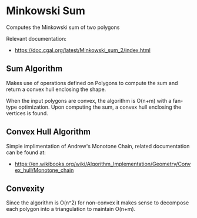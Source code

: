 # Minkowski Sum

Computes the Minkowski sum of two polygons

Relevant documentation:
* https://doc.cgal.org/latest/Minkowski_sum_2/index.html

## Sum Algorithm
Makes use of operations defined on Polygons to compute the sum and return a convex hull enclosing the shape.


When the input polygons are convex, the algorithm is O(n+m) with a fan-type optimization. Upon computing the sum, a convex hull enclosing the vertices is found.

## Convex Hull Algorithm
Simple implimentation of Andrew's Monotone Chain, related documentation can be found at:
* https://en.wikibooks.org/wiki/Algorithm_Implementation/Geometry/Convex_hull/Monotone_chain

## Convexity
Since the algorithm is O(n^2) for non-convex it makes sense to decompose each polygon into a triangulation to maintain O(n+m).
